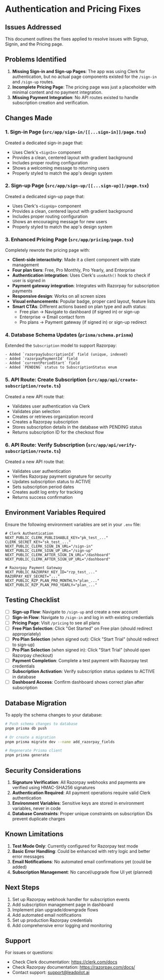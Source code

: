 # Authentication and Pricing Fixes

## Issues Addressed

This document outlines the fixes applied to resolve issues with Signup, Signin, and the Pricing page.

## Problems Identified

1. **Missing Sign-in and Sign-up Pages**: The app was using Clerk for authentication, but no actual page components existed for the `/sign-in` and `/sign-up` routes.
2. **Incomplete Pricing Page**: The pricing page was just a placeholder with minimal content and no payment integration.
3. **Missing Payment Integration**: No API routes existed to handle subscription creation and verification.

## Changes Made

### 1. Sign-in Page (`src/app/sign-in/[[...sign-in]]/page.tsx`)

Created a dedicated sign-in page that:
- Uses Clerk's `<SignIn>` component
- Provides a clean, centered layout with gradient background
- Includes proper routing configuration
- Shows a welcoming message to returning users
- Properly styled to match the app's design system

### 2. Sign-up Page (`src/app/sign-up/[[...sign-up]]/page.tsx`)

Created a dedicated sign-up page that:
- Uses Clerk's `<SignUp>` component
- Provides a clean, centered layout with gradient background
- Includes proper routing configuration
- Shows an encouraging message for new users
- Properly styled to match the app's design system

### 3. Enhanced Pricing Page (`src/app/pricing/page.tsx`)

Completely rewrote the pricing page with:
- **Client-side interactivity**: Made it a client component with state management
- **Four plan tiers**: Free, Pro Monthly, Pro Yearly, and Enterprise
- **Authentication integration**: Uses Clerk's `useAuth()` hook to check if user is signed in
- **Payment gateway integration**: Integrates with Razorpay for subscription payments
- **Responsive design**: Works on all screen sizes
- **Visual enhancements**: Popular badge, proper card layout, feature lists
- **Smart CTAs**: Different actions based on plan type and auth status:
  - Free plan → Navigate to dashboard (if signed in) or sign-up
  - Enterprise → Email contact form
  - Pro plans → Payment gateway (if signed in) or sign-up redirect

### 4. Database Schema Updates (`prisma/schema.prisma`)

Extended the `Subscription` model to support Razorpay:
```prisma
- Added `razorpaySubscriptionId` field (unique, indexed)
- Added `razorpayPaymentId` field
- Added `currentPeriodStart` field
- Added `PENDING` status to SubscriptionStatus enum
```

### 5. API Route: Create Subscription (`src/app/api/create-subscription/route.ts`)

Created a new API route that:
- Validates user authentication via Clerk
- Validates plan selection
- Creates or retrieves organization record
- Creates a Razorpay subscription
- Stores subscription details in the database with PENDING status
- Returns subscription ID for the checkout flow

### 6. API Route: Verify Subscription (`src/app/api/verify-subscription/route.ts`)

Created a new API route that:
- Validates user authentication
- Verifies Razorpay payment signature for security
- Updates subscription status to ACTIVE
- Sets subscription period dates
- Creates audit log entry for tracking
- Returns success confirmation

## Environment Variables Required

Ensure the following environment variables are set in your `.env` file:

```env
# Clerk Authentication
NEXT_PUBLIC_CLERK_PUBLISHABLE_KEY="pk_test_..."
CLERK_SECRET_KEY="sk_test_..."
NEXT_PUBLIC_CLERK_SIGN_IN_URL="/sign-in"
NEXT_PUBLIC_CLERK_SIGN_UP_URL="/sign-up"
NEXT_PUBLIC_CLERK_AFTER_SIGN_IN_URL="/dashboard"
NEXT_PUBLIC_CLERK_AFTER_SIGN_UP_URL="/dashboard"

# Razorpay Payment Gateway
NEXT_PUBLIC_RAZORPAY_KEY_ID="rzp_test_..."
RAZORPAY_KEY_SECRET="..."
NEXT_PUBLIC_RZP_PLAN_PRO_MONTHLY="plan_..."
NEXT_PUBLIC_RZP_PLAN_PRO_YEARLY="plan_..."
```

## Testing Checklist

- [ ] **Sign-up Flow**: Navigate to `/sign-up` and create a new account
- [ ] **Sign-in Flow**: Navigate to `/sign-in` and log in with existing credentials
- [ ] **Pricing Page**: Visit `/pricing` to see all plans
- [ ] **Free Plan Selection**: Click "Get Started" on Free plan (should redirect appropriately)
- [ ] **Pro Plan Selection** (when signed out): Click "Start Trial" (should redirect to sign-up)
- [ ] **Pro Plan Selection** (when signed in): Click "Start Trial" (should open Razorpay checkout)
- [ ] **Payment Completion**: Complete a test payment with Razorpay test credentials
- [ ] **Subscription Activation**: Verify subscription status updates to ACTIVE in database
- [ ] **Dashboard Access**: Confirm dashboard shows correct plan after subscription

## Database Migration

To apply the schema changes to your database:

```bash
# Push schema changes to database
pnpm prisma db push

# Or create a migration
pnpm prisma migrate dev --name add_razorpay_fields

# Regenerate Prisma client
pnpm prisma generate
```

## Security Considerations

1. **Signature Verification**: All Razorpay webhooks and payments are verified using HMAC-SHA256 signatures
2. **Authentication Required**: All payment operations require valid Clerk authentication
3. **Environment Variables**: Sensitive keys are stored in environment variables, never in code
4. **Database Constraints**: Proper unique constraints on subscription IDs prevent duplicate charges

## Known Limitations

1. **Test Mode Only**: Currently configured for Razorpay test mode
2. **Basic Error Handling**: Could be enhanced with retry logic and better error messages
3. **Email Notifications**: No automated email confirmations yet (could be added)
4. **Subscription Management**: No cancel/upgrade flow UI yet (planned)

## Next Steps

1. Set up Razorpay webhook handler for subscription events
2. Add subscription management page in dashboard
3. Implement plan upgrade/downgrade flows
4. Add automated email notifications
5. Set up production Razorpay credentials
6. Add comprehensive error logging and monitoring

## Support

For issues or questions:
- Check Clerk documentation: https://clerk.com/docs
- Check Razorpay documentation: https://razorpay.com/docs/
- Contact support: support@leadpilot.ai
